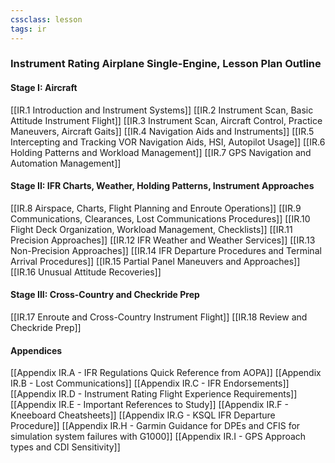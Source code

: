 ```yaml
---
cssclass: lesson
tags: ir
---
```

### Instrument Rating Airplane Single-Engine, Lesson Plan Outline

#### Stage I: Aircraft
[[IR.1 Introduction and Instrument Systems]]
[[IR.2 Instrument Scan, Basic Attitude Instrument Flight]]
[[IR.3 Instrument Scan, Aircraft Control, Practice Maneuvers, Aircraft Gaits]]
[[IR.4 Navigation Aids and Instruments]]
[[IR.5 Intercepting and Tracking VOR Navigation Aids, HSI, Autopilot Usage]]
[[IR.6 Holding Patterns and Workload Management]]
[[IR.7 GPS Navigation and Automation Management]]

#### Stage II: IFR Charts, Weather, Holding Patterns, Instrument Approaches
[[IR.8 Airspace, Charts, Flight Planning and Enroute Operations]]
[[IR.9 Communications, Clearances, Lost Communications Procedures]]
[[IR.10 Flight Deck Organization, Workload Management, Checklists]]
[[IR.11 Precision Approaches]]
[[IR.12 IFR Weather and Weather Services]]
[[IR.13 Non-Precision Approaches]]
[[IR.14 IFR Departure Procedures and Terminal Arrival Procedures]]
[[IR.15 Partial Panel Maneuvers and Approaches]]
[[IR.16 Unusual Attitude Recoveries]]

#### Stage III: Cross-Country and Checkride Prep
[[IR.17 Enroute and Cross-Country Instrument Flight]]
[[IR.18 Review and Checkride Prep]]

#### Appendices
[[Appendix IR.A - IFR Regulations Quick Reference from AOPA]]
[[Appendix IR.B - Lost Communications]]
[[Appendix IR.C - IFR Endorsements]]
[[Appendix IR.D - Instrument Rating Flight Experience Requirements]]
[[Appendix IR.E - Important References to Study]]
[[Appendix IR.F - Kneeboard Cheatsheets]]
[[Appendix IR.G - KSQL IFR Departure Procedure]]
[[Appendix IR.H - Garmin Guidance for DPEs and CFIS for simulation system failures with G1000]]
[[Appendix IR.I - GPS Approach types and CDI Sensitivity]]
